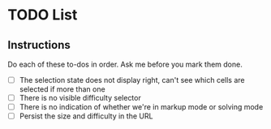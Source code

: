 # TODO List

## Instructions

Do each of these to-dos in order. Ask me before you mark them done.

- [ ] The selection state does not display right, can't see which cells are selected if more than one
- [ ] There is no visible difficulty selector
- [ ] There is no indication of whether we're in markup mode or solving mode
- [ ] Persist the size and difficulty in the URL

